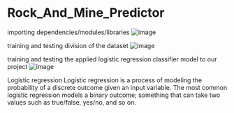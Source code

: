 # Rock_And_Mine_Predictor

importing dependencies/modules/libraries
![image](https://user-images.githubusercontent.com/104202659/166518253-e657ca53-1d20-4c4e-b074-91433c574b94.png)



training and testing division of the dataset
![image](https://user-images.githubusercontent.com/104202659/166518643-d67ae1cc-bd2a-436a-8131-884ad961b0d7.png)


training and testing the applied logistic regression classifier model to our project
![image](https://user-images.githubusercontent.com/104202659/166518873-5e669a01-039f-4559-82d4-6d52ef5f7a65.png)


Logistic regression
Logistic regression is a process of modeling the probability of a discrete outcome given an input variable. The most common logistic 
regression models a binary outcome; something that can take two values such as true/false, yes/no, and so on.
